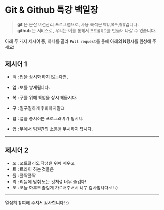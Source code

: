 # Git & Github 특강 백일장
> **git** 은 분산 버전관리 프로그램으로, 사용 목적은 `백업`,`복구`,`협업`입니다.   
> **github** 는 서비스로, 우리는 이를 통해서 `포트폴리오`를 만들어 나갈 수 있습니다.

아래 두 가지 제시어 중, 하나를 골라 `Pull request`를 통해 아래의 N행시를 완성해 주세요!

## 제시어 1
- 백 : 업을 상시화 하지 않는다면,
- 업 : 보를 쌓게됩니다.

- 복 : 구를 위해 백업을 상시 해둡시다.
- 구 : 질구질하게 후회하지말고

- 협 : 업을 중시하는 프로그래머가 됩시다.
- 업 : 무에서 팀원간의 소통을 무시하지 맙시다.

---
## 제시어 2
- 포 : 포트폴리오 작성을 위해 배우고
- 트 : 트라이 하는 것들은
- 폴 : 폴짝폴짝
- 리 : 리듬에 맞춰 노는 것처럼 너무 즐겁다!
- 오 : 오늘 하루도 즐겁게 가르쳐주셔서 너무 감사합니다~!! :)

---
열심히 참여해 주셔서 감사합니다! :)